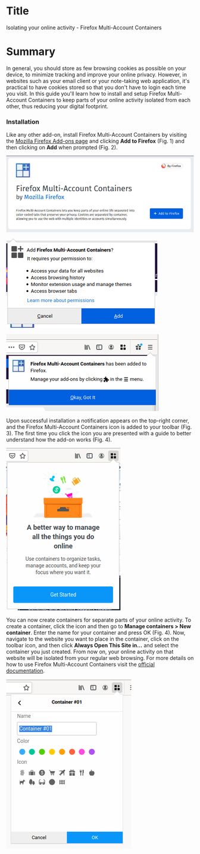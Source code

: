 # Title #
Isolating your online activity - Firefox Multi-Account Containers

# Summary #
In general, you should store as few browsing cookies as possible on your device, to minimize tracking and improve your
online privacy. However, in websites such as your email client or your note-taking web application, it's practical to
have cookies stored so that you don't have to login each time you visit. In this guide you'll learn how to install and
setup Firefox Multi-Account Containers to keep parts of your online activity isolated from each other, thus reducing
your digital footprint.


### Installation ###

Like any other add-on, install Firefox Multi-Account Containers by visiting the [Mozilla Firefox Add-ons
page](https://addons.mozilla.org/en-US/firefox/addon/multi-account-containers/) and clicking **Add to Firefox** (Fig. 1)
and then clicking on **Add** when prompted (Fig. 2).

![Fig. 1: Download Firefox Multi-Account Containers](../images/Firefox/containers-add.png)

![Fig. 2: Add Firefox Multi-Account Containers to Firefox](../images/Firefox/containers-prompt.png)

![Fig. 3: Notification of successful installation](../images/Firefox/containers-notify.png)

Upon successful installation a notification appears on the top-right corner, and the Firefox Multi-Account Containers
icon is added to your toolbar (Fig. 3). The first time you click the icon you are presented with a guide to better
understand how the add-on works (Fig. 4).

![Fig. 4: Firefox Multi-Account Containers start guide](../images/Firefox/containers-test.png)

You can now create containers for separate parts of your online activity. To create a container, click the icon and then
go to **Manage containers > New container**. Enter the name for your container and press OK (Fig. 4). Now, navigate to
the website you want to place in the container, click on the toolbar icon, and then click **Always Open This Site
in...** and select the container you just created. From now on, your online activity on that website will be isolated
from your regular web browsing. For more details on how to use Firefox Multi-Account Containers visit the [official
documentation](https://blog.mozilla.org/firefox/introducing-firefox-multi-account-containers/).

![Fig. 5: Create a container](../images/Firefox/containers-create.png)
